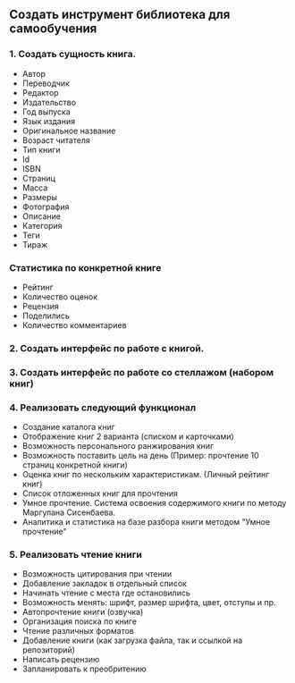 ## Создать инструмент библиотека для самообучения

### 1. Создать сущность книга.
- Автор
- Переводчик
- Редактор
- Издательство
- Год выпуска
- Язык издания
- Оригинальное название
- Возраст читателя
- Тип книги
- Id
- ISBN
- Страниц
- Масса
- Размеры
- Фотография
- Описание
- Категория
- Теги
- Тираж

### Статистика по конкретной книге
- Рейтинг
- Количество оценок
- Рецензия
- Поделились
- Количество комментариев

### 2. Создать интерфейс по работе с книгой.

### 3. Создать интерфейс по работе со стеллажом (набором книг)

### 4. Реализовать следующий функционал
- Создание каталога книг
- Отображение книг 2 варианта (списком и карточками)
- Возможность персонального ранжирования книг
- Возможность поставить цель на день (Пример: прочтение 10 страниц конкретной книги)
- Оценка книг по нескольким характеристикам. (Личный рейтинг книг)
- Список отложенных книг для прочтения
- Умное прочтение. Система освоения содержимого книги по методу Маргулана Сисенбаева.
- Аналитика и статистика на базе разбора книги методом "Умное прочтение"

### 5. Реализовать чтение книги
- Возможность цитирования при чтении
- Добавление закладок в отдельный список
- Начинать чтение с места где остановились
- Возможность менять: шрифт, размер шрифта, цвет, отступы и пр.
- Автопрочтение книги (озвучка)
- Организация поиска по книге
- Чтение различных форматов
- Добавление книги (как загрузка файла, так и ссылкой на репозиторий)
- Написать рецензию
- Запланировать к преобритению